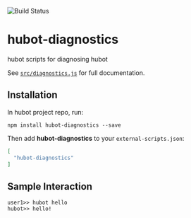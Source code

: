 ![Build Status](https://github.com/hubotio/hubot-daignostics/actions/workflows/release.yml/badge.svg)
# hubot-diagnostics

hubot scripts for diagnosing hubot

See [`src/diagnostics.js`](src/diagnostics.js) for full documentation.

## Installation

In hubot project repo, run:

`npm install hubot-diagnostics --save`

Then add **hubot-diagnostics** to your `external-scripts.json`:

```json
[
  "hubot-diagnostics"
]
```

## Sample Interaction

```
user1>> hubot hello
hubot>> hello!
```

